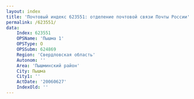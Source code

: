 ```yaml
---
layout: index
title: 'Почтовый индекс 623551: отделение почтовой связи Почты России'
permalink: /623551/
data:
    Index: 623551
    OPSName: 'Пышма 1'
    OPSType: О
    OPSSubm: 624869
    Region: 'Свердловская область'
    Autonom: ''
    Area: 'Пышминский район'
    City: Пышма
    City1: ''
    ActDate: '20060627'
    IndexOld: ''
---
```


